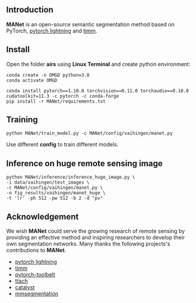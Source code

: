 ## Introduction

**MANet** is an open-source  semantic segmentation method based on PyTorch, [pytorch lightning](https://www.pytorchlightning.ai/) and [timm](https://github.com/rwightman/pytorch-image-models).


## Install

Open the folder **airs** using **Linux Terminal** and create python environment:
```
conda create -n OMGD python=3.8
conda activate OMGD

conda install pytorch==1.10.0 torchvision==0.11.0 torchaudio==0.10.0 cudatoolkit=11.3 -c pytorch -c conda-forge
pip install -r MANet/requirements.txt
```

## Training

```
python MANet/train_model.py -c MANet/config/vaihingen/manet.py
```
Use different **config** to train different models.

## Inference on huge remote sensing image
```
python MANet/inference/inference_huge_image.py \
-i data/vaihingen/test_images \
-c MANet/config/vaihingen/manet.py \
-o fig_results/vaihingen/manet_huge \
-t 'lr' -ph 512 -pw 512 -b 2 -d "pv"
```

## Acknowledgement

We wish **MANet** could serve the growing research of remote sensing by providing an effective method and inspiring researchers to develop their own segmentation networks. Many thanks the following projects's contributions to **MANet**.
- [pytorch lightning](https://www.pytorchlightning.ai/)
- [timm](https://github.com/rwightman/pytorch-image-models)
- [pytorch-toolbelt](https://github.com/BloodAxe/pytorch-toolbelt)
- [ttach](https://github.com/qubvel/ttach)
- [catalyst](https://github.com/catalyst-team/catalyst)
- [mmsegmentation](https://github.com/open-mmlab/mmsegmentation)
